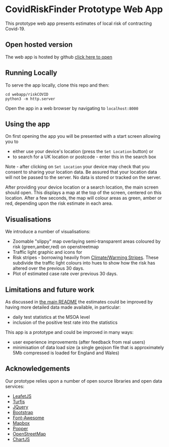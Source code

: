 # CovidRiskFinder Prototype Web App

This prototype web app presents estimates of local risk of contracting Covid-19.

## Open hosted version

The web app is hosted by github [click here to open](https://riskyviz.github.io/webapp/riskCOVID/)

## Running Locally

To serve the app locally, clone this repo and then:

```
cd webapp/riskCOVID
python3 -m http.server
```

Open the app in a web browser by navigating to `localhost:8000`

## Using the app

On first opening the app you will be presented with a start screen allowing you to 
* either use your device's location (press the `Set Location` button) or 
* to search for a UK location or postcode - enter this in the search box

Note - after clicking on `Set Location` your device may check that you consent to sharing
your location data.  Be assured that your location data will not be passed to the 
server.  No data is stored or tracked on the server.

After providing your device location or a search location, the main screen should 
open.  This displays a map at the top of the screen, centered on this location.  After a few seconds, 
the map will colour areas as green, amber or red, depending upon the risk estimate in each area.

## Visualisations

We introduce a number of visualisations:

* Zoomable "slippy" map overlaying semi-transparent areas coloured by risk (green,amber,red) on openstreetmap
* Traffic light graphic and icons for 
* Risk stripes - borrowing heavily from [Climate/Warming Stripes](https://showyourstripes.info/).
  These subdivide the traffic light colours into hues to show how the risk has altered over the previous 30 days.
* Plot of estimated case rate over previous 30 days.

## Limitations and future work

As discussed in [the main README](README.md) the estimates could be improved by having 
more detailed data made available, in particular:

* daily test statistics at the MSOA level
* inclusion of the positive test rate into the statistics 
 
This app is a prototype and could be improved in many ways:

* user experience improvements (after feedback from real users)
* minimisation of data load size (a single geojson file that is approximately 5Mb compressed is loaded for England and Wales)

## Acknowledgements

Our prototype relies upon a number of open source libraries and open data services:

* [LeafetJS](https://leafletjs.com/)
* [Turfjs](https://turfjs.org/)
* [JQuery](https://jquery.com/)
* [Bootstrap](https://getbootstrap.com/)
* [Font-Awesome](https://github.com/FortAwesome/Font-Awesome)
* [Mapbox](https://www.mapbox.com/)
* [Popper](https://popper.js.org/)
* [OpenStreetMap](https://www.openstreetmap.org/)
* [ChartJS](https://www.chartjs.org/)